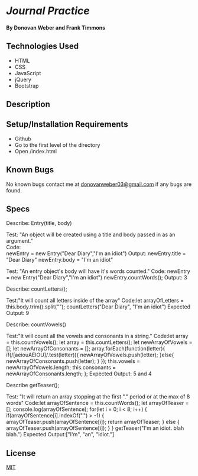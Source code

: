 # _Journal Practice_

#### By Donovan Weber and Frank Timmons

#### 

## Technologies Used

* HTML
* CSS
* JavaScript
* jQuery
* Bootstrap 

## Description

## Setup/Installation Requirements

* Github
* Go to the first level of the directory
* Open /index.html

## Known Bugs

No known bugs contact me at [donovanweber03@gmail.com](mailto:donovanweber03@gmail.com) if any bugs are found.

## Specs

Describe: Entry(title, body)

Test: "An object will be created using a title and body passed in as an argument."  
Code:  
newEntry = new Entry("Dear Diary","I'm an idiot")
Output: newEntry.title = "Dear Diary" newEntry.body = "I'm an idiot"

Test: "An entry object's body will have it's words counted."
Code:
newEntry = new Entry("Dear Diary","I'm an idiot")
newEntry.countWords();
Output: 3

Describe: countLetters();

Test:"It will count all letters inside of the array"
Code:let arrayOfLetters = this.body.trim().split("");
countLetters("Dear Diary", "I'm an idiot")
Expected Output: 9

Describe: countVowels()

Test:"It will count all the vowels and consonants in a string."
Code:let array = this.countVowels();
  let array = this.countLetters();
  let newArrayOfVowels = [];
  let newArrayOfConsonants = [];
  array.forEach(function(letter){
    if(/[aeiouAEIOU]/.test(letter)){
      newArrayOfVowels.push(letter);
    }else{
      newArrayOfConsonants.push(letter);
    }
  });
  this.vowels = newArrayOfVowels.length;
  this.consonants = newArrayOfConsonants.length;
};
Expected Output: 5 and 4

Describe getTeaser();

Test: "It will return an array stopping at the first "." period or at the max of 8 words"
Code:let arrayOfSentence = this.countWords();
  let arrayOfTeaser = [];
  console.log(arrayOfSentence);
  for(let i = 0; i < 8; i++) {
    if(arrayOfSentence[i].indexOf(".") > -1) {
      arrayOfTeaser.push(arrayOfSentence[i]);
      return arrayOfTeaser;
    } else {
      arrayOfTeaser.push(arrayOfSentence[i]);
    }
  }
  getTeaser("I'm an idiot. blah blah.")
Expected Output:["I'm", "an", "idiot."]
## License

[MIT](https://choosealicense.com/licenses/mit/)